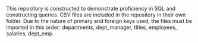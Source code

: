 This repository is constructed to demonstrate proficiency in SQL and constructing queries. CSV files are included in the repository in their own folder. Due to the nature of primary and foreign keys used, the files must be imported in this order: departments, dept_manager, titles, employees, salaries, dept_emp.
